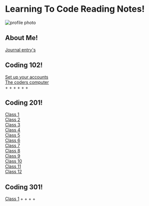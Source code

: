 # **Learning To Code Reading Notes!**

![profile photo](B8119E01-420B-4FAA-BBCE-996B17B727EE_1_105_c.jpeg)

## **About Me!**
<!-- (complete latter) -->
[Journal entry's](journal/201-journal.md)  

## Coding 102!

 [Set up your accounts](1_Set_up_your_accounts.md)  
 [The coders computer](2_The_Coder's_Computer.md)  
 +
 +
 +
 +
 +
 +

## Coding 201!

[Class 1](201/class-01.md)  
[Class 2](201/class-02.md)  
[Class 3](201/class-3.md)  
[Class 4](201/class-04.md)  
[Class 5](201/class-05.md)  
[Class 6](201/class-06.md)  
[Class 7](201/class-07.md)  
[Class 8](201/class-08.md)  
[Class 9](201/class-09.md)  
[Class 10](201/class-10.md)  
[Class 11](201/class-11.md)  
[Class 12](201/class-12.md)

## Coding 301!

[Class 1](301/class-01.md)
+
+
+
+
